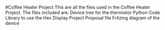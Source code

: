 #Coffee Heater Project
This are all the files used in the Coffee Heater Project. The files included are:
Device tree for the thermistor
Python Code
Library to use the Hex Display
Project Proposal file
Fritzing diagram of the device
